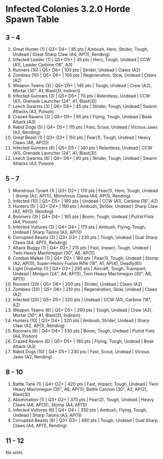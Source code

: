 # Infected Colonies 3.2.0 Horde Spawn Table

## 3 - 4

1. Great Hunter (1) | Q3+ D4+ | 85 pts | Ambush, Hero, Strider, Tough, Undead | Great Sharp Claw (A4, AP(1), Rending)
1. Infected Leader (1) | Q5+ D5+ | 35 pts | Hero, Tough, Undead | CCW (A1), Leader Carbine (18", A3)
1. Runners (10) | Q5+ D6+ | 100 pts | Strider, Undead | Claws (A2)
1. Zombies (10) | Q5+ D6+ | 105 pts | Regeneration, Slow, Undead | Claws (A2)
1. Weapon Teams (3) | Q5+ D5+ | 145 pts | Tough, Undead | Crew (A2), Mortar (30", A1, Blast(3), Indirect)
1. Infected Gunners (3) | Q5+ D5+ | 70 pts | Relentless, Undead | CCW (A1), Grenade Launcher (24", A1, Blast(3))
1. Leech Swarms (3) | Q6+ D6+ | 45 pts | Strider, Tough, Undead | Swarm Attacks (A3, Poison)
1. Crazed Ravens (3) | Q5+ D5+ | 95 pts | Flying, Tough, Undead | Beak Attack (A3)
1. Rabid Dogs (5) | Q4+ D5+ | 115 pts | Fast, Scout, Undead | Vicious Jaws (A2, Rending)
1. Great Beast (1) | Q3+ D3+ | 150 pts | Fear(1), Tough, Undead | Heavy Claws (A6, AP(2))
1. Infected Gunners (6) | Q5+ D5+ | 140 pts | Relentless, Undead | CCW (A1), Grenade Launcher (24", A1, Blast(3))
1. Leech Swarms (6) | Q6+ D6+ | 90 pts | Strider, Tough, Undead | Swarm Attacks (A3, Poison)

## 5 - 7

1. Monstrous Tyrant (1) | Q3+ D2+ | 170 pts | Fear(1), Hero, Tough, Undead | Stomp (A2, AP(1)), Monstrous Claws (A4, AP(1), Rending)
1. Infected (10) | Q5+ D5+ | 160 pts | Undead | CCW (A1), Carbine (18", A2)
1. Hunters (5) | Q3+ D4+ | 160 pts | Ambush, Strider, Undead | Sharp Claw (A2, AP(1), Rending)
1. Boomers (3) | Q4+ D4+ | 165 pts | Boom, Tough, Undead | Putrid Fists (A4, Poison)
1. Infected Vultures (3) | Q4+ D4+ | 175 pts | Ambush, Flying, Tough, Undead | Sharp Talons (A3, AP(1))
1. Corrupted Beasts (3) | Q3+ D3+ | 230 pts | Tough, Undead | Dual Sharp Claws (A4, AP(1), Rending)
1. Attack Buggy (1) | Q4+ D2+ | 215 pts | Fast, Impact, Tough, Undead | Twin Heavy Machinegun (30", A6, AP(1))
1. Combat Walker (1) | Q4+ D2+ | 180 pts | Fear(1), Tough, Undead | Stomp (A2, AP(1)), Super-Heavy Fusion Rifle (18", A1, AP(4), Deadly(6))
1. Light Dropship (1) | Q4+ D2+ | 295 pts | Aircraft, Tough, Transport, Undead | Minigun (24", A4, AP(1)), Twin Heavy Machinegun (30", A6, AP(1))
1. Runners (20) | Q5+ D6+ | 200 pts | Strider, Undead | Claws (A2)
1. Zombies (20) | Q5+ D6+ | 210 pts | Regeneration, Slow, Undead | Claws (A2)
1. Infected (20) | Q5+ D5+ | 320 pts | Undead | CCW (A1), Carbine (18", A2)
1. Weapon Teams (6) | Q5+ D5+ | 290 pts | Tough, Undead | Crew (A2), Mortar (30", A1, Blast(3), Indirect)
1. Hunters (10) | Q3+ D4+ | 320 pts | Ambush, Strider, Undead | Sharp Claw (A2, AP(1), Rending)
1. Boomers (6) | Q4+ D4+ | 330 pts | Boom, Tough, Undead | Putrid Fists (A4, Poison)
1. Crazed Ravens (6) | Q5+ D5+ | 190 pts | Flying, Tough, Undead | Beak Attack (A3)
1. Rabid Dogs (10) | Q4+ D5+ | 230 pts | Fast, Scout, Undead | Vicious Jaws (A2, Rending)

## 8 - 10

1. Battle Tank (1) | Q4+ D2+ | 420 pts | Fast, Impact, Tough, Undead | Twin Heavy Machinegun (30", A6, AP(1)), Battle Cannon (30", A2, AP(2), Blast(3))
1. Abomination (1) | Q3+ D2+ | 370 pts | Fear(2), Tough, Undead | Heavy Claws (A8, AP(3)), Stomp (A4, AP(1))
1. Infected Vultures (6) | Q4+ D4+ | 350 pts | Ambush, Flying, Tough, Undead | Sharp Talons (A3, AP(1))
1. Corrupted Beasts (6) | Q3+ D3+ | 460 pts | Tough, Undead | Dual Sharp Claws (A4, AP(1), Rending)

## 11 - 12

No units.